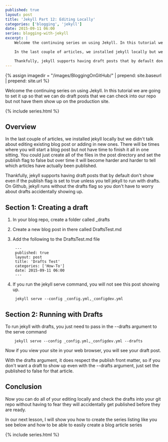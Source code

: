 ```yaml
---
published: true
layout: post
title: 'Jekyll Part 12: Editing Locally'
categories: ['blogging', 'jekyll']
date: 2015-09-11 06:00
series: blogging-with-jekyll
excerpt: |
    Welcome the continuing series on using Jekyll. In this tutorial we are going to set it up so that we can do draft posts that we can check into our repo but not have them show up on the production site.

    In the last couple of articles, we installed jekyll locally but we didn't talk about editing existing blog post or adding in new ones.  There will be times where you will start a blog post but not have time to finish it all in one sitting.  You could just create all of the files in the post directory and set the publish flag to false but over time it will become harder and harder to tell which articles have actually been published.  

    Thankfully, jekyll supports having draft posts that by default don't show even if the publish flag is set to true unless you tell jekyll to run with drafts.  On Github, jekyll runs without the drafts flag so you don't have to worry about drafts accidentally showing up.  
---
```

{% assign imagedir = "/images/BloggingOnGitHub/" | prepend: site.baseurl | prepend: site.url %}

Welcome the continuing series on using Jekyll. In this tutorial we are going to set it up so that we can do draft posts that we can check into our repo but not have them show up on the production site.


{% include series.html %}

## Overview

In the last couple of articles, we installed jekyll locally but we didn't talk about editing existing blog post or adding in new ones.  There will be times where you will start a blog post but not have time to finish it all in one sitting.  You could just create all of the files in the post directory and set the publish flag to false but over time it will become harder and harder to tell which articles have actually been published.  

Thankfully, jekyll supports having draft posts that by default don't show even if the publish flag is set to true unless you tell jekyll to run with drafts.  On Github, jekyll runs without the drafts flag so you don't have to worry about drafts accidentally showing up.  


## Section 1: Creating a draft

1. In your blog repo, create a folder called _drafts
1. Create a new blog post in there called DraftsTest.md
1. Add the following to the DraftsTest.md file

		---
		published: true
		layout: post
		title: 'Drafts Test'
		categories: ['How-To']
		date: 2015-09-11 06:00	
		---
		
1. If you run the jekyll serve command, you will not see this post showing up.

		jekyll serve --config _config.yml,_configdev.yml
		
		
## Section 2: Running with Drafts

To run jekyll with drafts, you just need to pass in the --drafts argument to the serve command

		jekyll serve --config _config.yml,_configdev.yml --drafts

Now if you view your site in your web browser, you will see your draft post.

With the drafts argument, it does respect the publish front matter, so if you don't want a draft to show up even with the --drafts argument, just set the published to false for that article. 


## Conclusion

Now you can do all of your editing locally and check the drafts into your git repo without having to fear they will accidentally get published before they are ready.

In our next lesson, I will show you how to create the series listing like you see below and how to be able to easily create a blog article series


{% include series.html %}
 